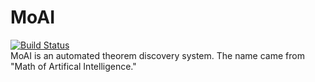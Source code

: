 # MoAI
[![Build Status](https://travis-ci.org/MoAI-Dev-Term/MoAI.svg?branch=master)](https://travis-ci.org/MoAI-Dev-Term/MoAI)  
MoAI is an automated theorem discovery system.
The name came from "Math of Artifical Intelligence."  
